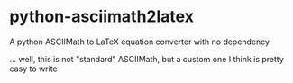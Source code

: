 # python-asciimath2latex
A python ASCIIMath to LaTeX equation converter with no dependency

... well, this is not "standard" ASCIIMath, but a custom one I think is pretty easy to write

